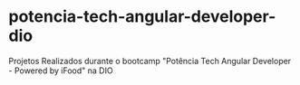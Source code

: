 # potencia-tech-angular-developer-dio
Projetos Realizados durante o bootcamp "Potência Tech Angular Developer - Powered by iFood" na DIO
